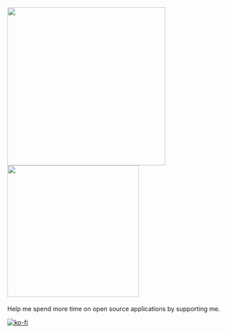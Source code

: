 
<!--
**xavier-hernandez/xavier-hernandez** is a ✨ _special_ ✨ repository because its `README.md` (this file) appears on your GitHub profile.

Here are some ideas to get you started:

- 🔭 I’m currently working on ...
- 🌱 I’m currently learning ...
- 👯 I’m looking to collaborate on ...
- 🤔 I’m looking for help with ...
- 💬 Ask me about ...
- 📫 How to reach me: ...
- 😄 Pronouns: ...
- ⚡ Fun fact: ...
-->

<img src="https://github-readme-stats.vercel.app/api?username=xavier-hernandez&show_icons=true&theme=prussian&count_private=true" width="360" /><img src="https://github-readme-stats.vercel.app/api/top-langs/?username=xavier-hernandez&show_icons=true&theme=prussian&exclude_repo=react-wordle&layout=compact&count_private=true" width="300" />
---

Help me spend more time on open source applications by supporting me.

[![ko-fi](https://ko-fi.com/img/githubbutton_sm.svg)](https://ko-fi.com/L4L7GXPUS)

